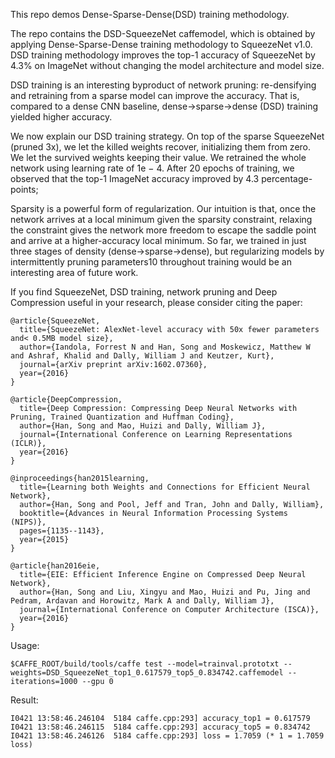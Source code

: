 This repo demos Dense-Sparse-Dense(DSD) training methodology.

The repo contains the DSD-SqueezeNet caffemodel, which is obtained by applying Dense-Sparse-Dense training methodology to SqueezeNet v1.0. DSD training methodology improves the top-1 accuracy of SqueezeNet by 4.3% on ImageNet without changing the model architecture and model size. 

DSD training is an interesting byproduct of network pruning: re-densifying and retraining from a sparse model can improve the accuracy. That is, compared to a dense CNN baseline, dense→sparse→dense (DSD) training yielded higher accuracy. 

We now explain our DSD training strategy. On top of the sparse SqueezeNet (pruned 3x), we let the killed weights recover, initializing them from zero. We let the survived weights keeping their value. We retrained the whole network using learning rate of 1e − 4. After 20 epochs of training, we observed that the top-1 ImageNet accuracy improved by 4.3 percentage-points; 

Sparsity is a powerful form of regularization. Our intuition is that, once the network arrives at a local minimum given the sparsity constraint, relaxing the constraint gives the network more freedom to escape the saddle point and arrive at a higher-accuracy local minimum. So far, we trained in just three stages of density (dense→sparse→dense), but regularizing models by intermittently pruning parameters10 throughout training would be an interesting area of future work.

If you find SqueezeNet, DSD training, network pruning and Deep Compression useful in your research, please consider citing the paper:

    @article{SqueezeNet,
      title={SqueezeNet: AlexNet-level accuracy with 50x fewer parameters and< 0.5MB model size},
      author={Iandola, Forrest N and Han, Song and Moskewicz, Matthew W and Ashraf, Khalid and Dally, William J and Keutzer, Kurt},
      journal={arXiv preprint arXiv:1602.07360},
      year={2016}
    }

    @article{DeepCompression,
      title={Deep Compression: Compressing Deep Neural Networks with Pruning, Trained Quantization and Huffman Coding},
      author={Han, Song and Mao, Huizi and Dally, William J},
      journal={International Conference on Learning Representations (ICLR)},
      year={2016}
    }

    @inproceedings{han2015learning,
      title={Learning both Weights and Connections for Efficient Neural Network},
      author={Han, Song and Pool, Jeff and Tran, John and Dally, William},
      booktitle={Advances in Neural Information Processing Systems (NIPS)},
      pages={1135--1143},
      year={2015}
    }

    @article{han2016eie,
      title={EIE: Efficient Inference Engine on Compressed Deep Neural Network},
      author={Han, Song and Liu, Xingyu and Mao, Huizi and Pu, Jing and Pedram, Ardavan and Horowitz, Mark A and Dally, William J},
      journal={International Conference on Computer Architecture (ISCA)},
      year={2016}
    }


Usage:

    $CAFFE_ROOT/build/tools/caffe test --model=trainval.prototxt --weights=DSD_SqueezeNet_top1_0.617579_top5_0.834742.caffemodel --iterations=1000 --gpu 0

Result:
      
    I0421 13:58:46.246104  5184 caffe.cpp:293] accuracy_top1 = 0.617579
    I0421 13:58:46.246115  5184 caffe.cpp:293] accuracy_top5 = 0.834742
    I0421 13:58:46.246126  5184 caffe.cpp:293] loss = 1.7059 (* 1 = 1.7059 loss)    



